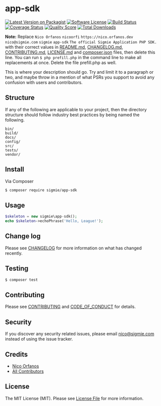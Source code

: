 # app-sdk

[![Latest Version on Packagist][ico-version]][link-packagist]
[![Software License][ico-license]](LICENSE.md)
[![Build Status][ico-travis]][link-travis]
[![Coverage Status][ico-scrutinizer]][link-scrutinizer]
[![Quality Score][ico-code-quality]][link-code-quality]
[![Total Downloads][ico-downloads]][link-downloads]

**Note:** Replace ```Nico Orfanos``` ```nicoorfi``` ```https://nico.orfanos.dev``` ```nico@sigmie.com``` ```sigmie``` ```app-sdk``` ```The official Sigmie Application PHP SDK.``` with their correct values in [README.md](README.md), [CHANGELOG.md](CHANGELOG.md), [CONTRIBUTING.md](CONTRIBUTING.md), [LICENSE.md](LICENSE.md) and [composer.json](composer.json) files, then delete this line. You can run `$ php prefill.php` in the command line to make all replacements at once. Delete the file prefill.php as well.

This is where your description should go. Try and limit it to a paragraph or two, and maybe throw in a mention of what
PSRs you support to avoid any confusion with users and contributors.

## Structure

If any of the following are applicable to your project, then the directory structure should follow industry best practices by being named the following.

```
bin/        
build/
docs/
config/
src/
tests/
vendor/
```


## Install

Via Composer

``` bash
$ composer require sigmie/app-sdk
```

## Usage

``` php
$skeleton = new sigmie\app-sdk();
echo $skeleton->echoPhrase('Hello, League!');
```

## Change log

Please see [CHANGELOG](CHANGELOG.md) for more information on what has changed recently.

## Testing

``` bash
$ composer test
```

## Contributing

Please see [CONTRIBUTING](CONTRIBUTING.md) and [CODE_OF_CONDUCT](CODE_OF_CONDUCT.md) for details.

## Security

If you discover any security related issues, please email nico@sigmie.com instead of using the issue tracker.

## Credits

- [Nico Orfanos][link-author]
- [All Contributors][link-contributors]

## License

The MIT License (MIT). Please see [License File](LICENSE.md) for more information.

[ico-version]: https://img.shields.io/packagist/v/sigmie/app-sdk.svg?style=flat-square
[ico-license]: https://img.shields.io/badge/license-MIT-brightgreen.svg?style=flat-square
[ico-travis]: https://img.shields.io/travis/sigmie/app-sdk/master.svg?style=flat-square
[ico-scrutinizer]: https://img.shields.io/scrutinizer/coverage/g/sigmie/app-sdk.svg?style=flat-square
[ico-code-quality]: https://img.shields.io/scrutinizer/g/sigmie/app-sdk.svg?style=flat-square
[ico-downloads]: https://img.shields.io/packagist/dt/sigmie/app-sdk.svg?style=flat-square

[link-packagist]: https://packagist.org/packages/sigmie/app-sdk
[link-travis]: https://travis-ci.org/sigmie/app-sdk
[link-scrutinizer]: https://scrutinizer-ci.com/g/sigmie/app-sdk/code-structure
[link-code-quality]: https://scrutinizer-ci.com/g/sigmie/app-sdk
[link-downloads]: https://packagist.org/packages/sigmie/app-sdk
[link-author]: https://github.com/nicoorfi
[link-contributors]: ../../contributors
